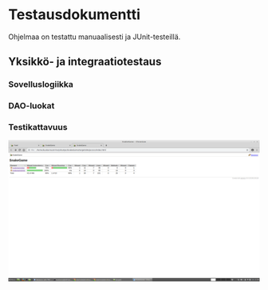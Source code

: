 # Testausdokumentti 

Ohjelmaa on testattu manuaalisesti ja JUnit-testeillä.

## Yksikkö- ja integraatiotestaus

### Sovelluslogiikka

### DAO-luokat

### Testikattavuus

![Testikattavuus](Testikattavuus.png)
